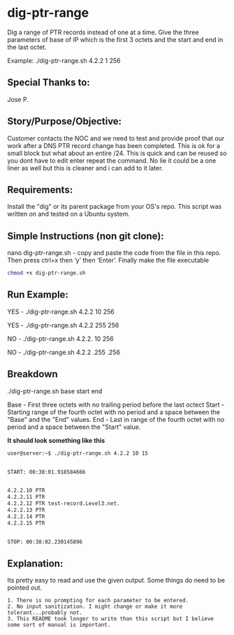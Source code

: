 # dig-ptr-range
Dig a range of PTR records instead of one at a time. Give the three parameters of base of IP which is the first 3 octets and the start and end in the last octet. 

Example: ./dig-ptr-range.sh 4.2.2 1 256

## Special Thanks to:
Jose P.

## Story/Purpose/Objective:
Customer contacts the NOC and we need to test and provide proof that our work after a DNS PTR record change has been completed. This is ok for a small block but what about an entire /24. This is quick and can be reused so you dont have to edit enter repeat the command. No lie it could be a one liner as well but this is cleaner and i can add to it later. 

## Requirements:

Install the "dig" or its parent package from your OS's repo. This script was written on and tested on a Ubuntu system.

## Simple Instructions (non git clone):
nano dig-ptr-range.sh - copy and paste the code from the file in this repo. Then press ctrl+x then ‘y’ then ‘Enter’. Finally make the file executable 
```bash
chmod +x dig-ptr-range.sh
```
## Run Example: 

YES - ./dig-ptr-range.sh 4.2.2 10 256

YES - ./dig-ptr-range.sh 4.2.2 255 256

NO - ./dig-ptr-range.sh 4.2.2. 10 256

NO - ./dig-ptr-range.sh 4.2.2 .255 .256

## Breakdown
./dig-ptr-range.sh base start end

Base - First three octets with no trailing period before the last octect
Start - Starting range of the fourth octet with no period and a space between the "Base" and the "End" values.
End - Last in range of the fourth octet with no period and a space between the "Start" value.

**It should look something like this**
```bash
user@server:~$ ./dig-ptr-range.sh 4.2.2 10 15


START: 00:38:01.918584666


4.2.2.10 PTR
4.2.2.11 PTR
4.2.2.12 PTR test-record.Level3.net.
4.2.2.13 PTR
4.2.2.14 PTR
4.2.2.15 PTR


STOP: 00:38:02.230145896
```
## Explanation:

Its pretty easy to read and use the given output. Some things do need to be pointed out. 

	1. There is no prompting for each parameter to be entered. 
	2. No input sanitization. I might change or make it more tolerant...probably not. 
	3. This README took longer to write than this script but I believe some sort of manual is important. 
